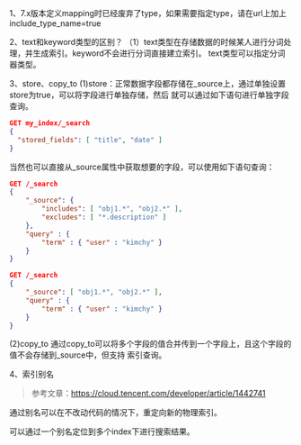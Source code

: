 1、7.x版本定义mapping时已经废弃了type，如果需要指定type，请在url上加上include_type_name=true

2、text和keyword类型的区别？
（1）text类型在存储数据的时候某人进行分词处理，并生成索引。keyword不会进行分词直接建立索引。
text类型可以指定分词器类型。

3、store、copy_to
(1)store：正常数据字段都存储在_source上，通过单独设置store为true，可以将字段进行单独存储，然后
就可以通过如下语句进行单独字段查询。
```json
GET my_index/_search
{
  "stored_fields": [ "title", "date" ]
}
```
当然也可以直接从_source属性中获取想要的字段，可以使用如下语句查询：
```json
GET /_search
{
    "_source": {
        "includes": [ "obj1.*", "obj2.*" ],
        "excludes": [ "*.description" ]
    },
    "query" : {
        "term" : { "user" : "kimchy" }
    }
}

GET /_search
{
    "_source": [ "obj1.*", "obj2.*" ],
    "query" : {
        "term" : { "user" : "kimchy" }
    }
}
```
(2)copy_to
通过copy_to可以将多个字段的值合并传到一个字段上，且这个字段的值不会存储到_source中，但支持
索引查询。

4、索引别名
> 参考文章：https://cloud.tencent.com/developer/article/1442741

通过别名可以在不改动代码的情况下，重定向新的物理索引。

可以通过一个别名定位到多个index下进行搜索结果。
